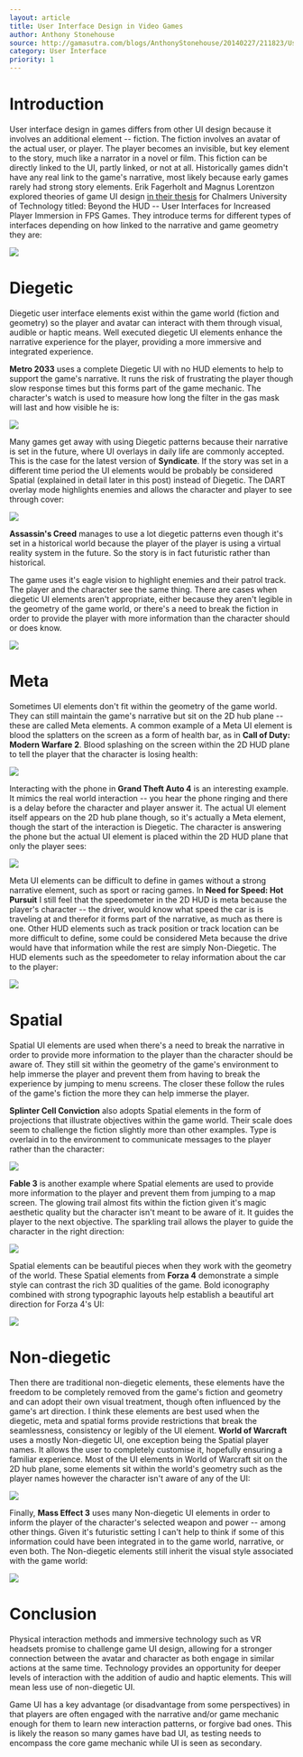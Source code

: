 ```yaml
---
layout: article
title: User Interface Design in Video Games
author: Anthony Stonehouse
source: http://gamasutra.com/blogs/AnthonyStonehouse/20140227/211823/User_interface_design_in_video_games.php
category: User Interface
priority: 1
---
```


# Introduction
User interface design in games differs from other UI design because it involves an additional element -- fiction. The fiction involves an avatar of the actual user, or player. The player becomes an invisible, but key element to the story, much like a narrator in a novel or film. This fiction can be directly linked to the UI, partly linked, or not at all. Historically games didn't have any real link to the game's narrative, most likely because early games rarely had strong story elements. Erik Fagerholt and Magnus Lorentzon explored theories of game UI design [in their thesis](http://publications.lib.chalmers.se/cpl/record/index.xsql?pubid=111921) for Chalmers University of Technology titled: Beyond the HUD -- User Interfaces for Increased Player Immersion in FPS Games. They introduce terms for different types of interfaces depending on how linked to the narrative and game geometry they are:

![ ][Map]

# Diegetic
Diegetic user interface elements exist within the game world (fiction and geometry) so the player and avatar can interact with them through visual, audible or haptic means. Well executed diegetic UI elements enhance the narrative experience for the player, providing a more immersive and integrated experience.

__Metro 2033__ uses a complete Diegetic UI with no HUD elements to help to support the game's narrative. It runs the risk of frustrating the player though slow response times but this forms part of the game mechanic. The character's watch is used to measure how long the filter in the gas mask will last and how visible he is:

![ ][Metro 2033]

Many games get away with using Diegetic patterns because their narrative is set in the future, where UI overlays in daily life are commonly accepted. This is the case for the latest version of __Syndicate__. If the story was set in a different time period the UI elements would be probably be considered Spatial (explained in detail later in this post) instead of Diegetic. The DART overlay mode highlights enemies and allows the character and player to see through cover:

![ ][Syndicate]

__Assassin's Creed__ manages to use a lot diegetic patterns even though it's set in a historical world because the player of the player is using a virtual reality system in the future. So the story is in fact futuristic rather than historical.

The game uses it's eagle vision to highlight enemies and their patrol track. The player and the character see the same thing. There are cases when diegetic UI elements aren't appropriate, either because they aren't legible in the geometry of the game world, or there's a need to break the fiction in order to provide the player with more information than the character should or does know.

![ ][Assassin]

# Meta
Sometimes UI elements don't fit within the geometry of the game world. They can still maintain the game's narrative but sit on the 2D hub plane -- these are called Meta elements. A common example of a Meta UI element is blood the splatters on the screen as a form of health bar, as in __Call of Duty: Modern Warfare 2__. Blood splashing on the screen within the 2D HUD plane to tell the player that the character is losing health:

![ ][Call of Duty]

Interacting with the phone in __Grand Theft Auto 4__ is an interesting example. It mimics the real world interaction -- you hear the phone ringing and there is a delay before the character and player answer it. The actual UI element itself appears on the 2D hub plane though, so it's actually a Meta element, though the start of the interaction is Diegetic. The character is answering the phone but the actual UI element is placed within the 2D HUD plane that only the player sees:

![ ][GTA]

Meta UI elements can be difficult to define in games without a strong narrative element, such as sport or racing games. In __Need for Speed: Hot Pursuit__ I still feel that the speedometer in the 2D HUD is meta because the player's character -- the driver, would know what speed the car is is traveling at and therefor it forms part of the narrative, as much as there is one. Other HUD elements such as track position or track location can be more difficult to define, some could be considered Meta because the drive would have that information while the rest are simply Non-Diegetic. The HUD elements such as the speedometer to relay information about the car to the player:

![ ][Hot Pursuit]

# Spatial
Spatial UI elements are used when there's a need to break the narrative in order to provide more information to the player than the character should be aware of. They still sit within the geometry of the game's environment to help immerse the player and prevent them from having to break the experience by jumping to menu screens. The closer these follow the rules of the game's fiction the more they can help immerse the player.

__Splinter Cell Conviction__ also adopts Spatial elements in the form of projections that illustrate objectives within the game world. Their scale does seem to challenge the fiction slightly more than other examples. Type is overlaid in to the environment to communicate messages to the player rather than the character:

![ ][Conviction]

__Fable 3__ is another example where Spatial elements are used to provide more information to the player and prevent them from jumping to a map screen. The glowing trail almost fits within the fiction given it's magic aesthetic quality but the character isn't meant to be aware of it. It guides the player to the next objective. The sparkling trail allows the player to guide the character in the right direction:

![ ][Fable 3]

Spatial elements can be beautiful pieces when they work with the geometry of the world. These Spatial elements from __Forza 4__ demonstrate a simple style can contrast the rich 3D qualities of the game. Bold iconography combined with strong typographic layouts help establish a beautiful art direction for Forza 4's UI:

![ ][Forza 4]

# Non-diegetic
Then there are traditional non-diegetic elements, these elements have the freedom to be completely removed from the game's fiction and geometry and can adopt their own visual treatment, though often influenced by the game's art direction. I think these elements are best used when the diegetic, meta and spatial forms provide restrictions that break the seamlessness, consistency or legibly of the UI element. __World of Warcraft__ uses a mostly Non-diegetic UI, one exception being the Spatial player names. It allows the user to completely customise it, hopefully ensuring a familiar experience. Most of the UI elements in World of Warcraft sit on the 2D hub plane, some elements sit within the world's geometry such as the player names however the character isn't aware of any of the UI:

![ ][WOW]

Finally, __Mass Effect 3__ uses many Non-diegetic UI elements in order to inform the player of the character's selected weapon and power -- among other things. Given it's futuristic setting I can't help to think if some of this information could have been integrated in to the game world, narrative, or even both. The Non-diegetic elements still inherit the visual style associated with the game world:

![ ][Mass Effect 3]

# Conclusion
Physical interaction methods and immersive technology such as VR headsets promise to challenge game UI design, allowing for a stronger connection between the avatar and character as both engage in similar actions at the same time. Technology provides an opportunity for deeper levels of interaction with the addition of audio and haptic elements. This will mean less use of non-diegetic UI.

Game UI has a key advantage (or disadvantage from some perspectives) in that players are often engaged with the narrative and/or game mechanic enough for them to learn new interaction patterns, or forgive bad ones. This is likely the reason so many games have bad UI, as testing needs to encompass the core game mechanic while UI is seen as secondary.

[Map]: ./map.jpg
[Metro 2033]: ./metro-2033.jpg
[Syndicate]: ./syndicate.jpg
[Assassin]: ./assassin.jpg
[Call of Duty]: ./call-of-duty.jpg
[GTA]: ./gta.jpg
[Hot Pursuit]: ./hot-pursuit.jpg
[Conviction]: ./conviction.jpg
[Fable 3]: ./fable3.jpg
[Forza 4]: ./forza4.jpg
[WOW]: ./wow.jpg
[Mass Effect 3]: ./mass-effect3.jpg